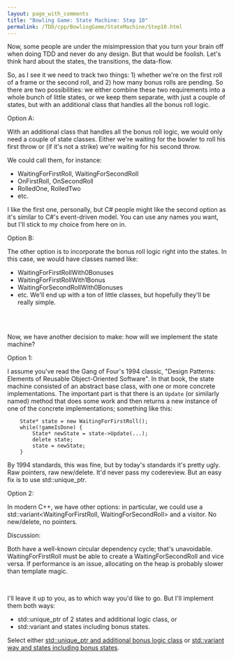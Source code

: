 ```yaml
---
layout: page_with_comments
title: "Bowling Game: State Machine: Step 10"
permalink: /TDD/cpp/BowlingGame/StateMachine/Step10.html
---
```


Now, some people are under the misimpression that you turn your brain off when doing TDD and never do any design. But that would be foolish.  Let's think hard about the states, the transitions, the data-flow.

So, as I see it we need to track two things:  1) whether we're on the first roll of a frame or the second roll, and 2) how many bonus rolls are pending. So there are two possibilities:
we either combine these two requirements into a whole bunch of little states, or we keep them separate, with just a couple of states, but with an additional class that handles all the bonus roll logic.

Option A:

With an additional class that handles all the bonus roll logic, we would only need a couple of state classes.
Either we're waiting for the bowler to roll his first throw or (if it's not a strike) we're waiting for his second throw.

We could call them, for instance:
- WaitingForFirstRoll, WaitingForSecondRoll
- OnFirstRoll, OnSecondRoll
- RolledOne, RolledTwo
- etc.

I like the first one, personally, but C# people might like the second option as it's similar to C#'s event-driven model.  You can use any names you want, but I'll stick to my choice from here on in.


Option B:

The other option is to incorporate the bonus roll logic right into the states. In this case, we would have classes named like:
- WaitingForFirstRollWith0Bonuses
- WaitingForFirstRollWith1Bonus
- WaitingForSecondRollWith0Bonuses
- etc.
We'll end up with a ton of little classes, but hopefully they'll be really simple.

<br><br>

Now, we have another decision to make:  how will we implement the state machine?

Option 1:

I assume you've read the Gang of Four's 1994 classic, "Design Patterns:  Elements of Reusable Object-Oriented Software". 
In that book, the state machine consisted of an abstract base class, with one or more concrete implementations. 
The important part is that there is an ```Update``` (or similarly named) method that does some work and then returns a new instance of one of the concrete implementations; something like this:
```
    State* state = new WaitingForFirstRoll();
    while(!gameIsDone) {
        State* newState = state->Update(...);
        delete state;
        state = newState;
    }
```
By 1994 standards, this was fine, but by today's standards it's pretty ugly.  Raw pointers, raw new/delete. It'd never pass my codereview. But an easy fix is to use std::unique_ptr.

Option 2:

In modern C++, we have other options:  in particular, we could use a std::variant<WaitingForFirstRoll, WaitingForSecondRoll> and a visitor. No new/delete, no pointers.

Discussion:

Both have a well-known circular dependency cycle; that's unavoidable.  WaitingForFirstRoll must be able to create a WaitingForSecondRoll and vice versa.
If performance is an issue, allocating on the heap is probably slower than template magic.

<br>

I'll leave it up to you, as to which way you'd like to go. But I'll implement them both ways:
- std::unique_ptr of 2 states and additional logic class, or
- std::variant and states including bonus states.

Select either
[std::unique_ptr and additional bonus logic class](UniquePtr/Step12.html) or
[std::variant way and states including bonus states](Variant/Step12.html).
